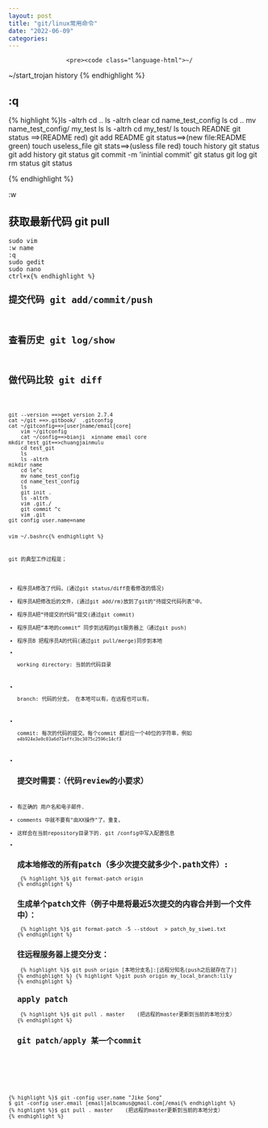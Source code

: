 ```yaml
---
layout: post
title: "git/linux常用命令"
date: "2022-06-09"
categories: 
---
```


                    <pre><code class="language-html">~/
~/start_trojan
history
{% endhighlight %} 
<h2>:q </h2> 
{% highlight %}ls -altrh
    cd ..
    ls -altrh
    clear
    cd name_test_config
ls
cd ..
mv name_test_config/ my_test
ls
ls -altrh
cd my_test/
ls
touch READNE
git status  ==&gt;(README  red)
git add README
git status==&gt;(new file:README  green)
touch useless_file
git stats==&gt;(usless file  red)
touch history
git status
git add history
git status
git commit -m 'inintial commit'
git status
git log
git rm status
git status


{% endhighlight %} 
<p>:w</p> 
<h2 id="%E8%8E%B7%E5%8F%96%E6%9C%80%E6%96%B0%E4%BB%A3%E7%A0%81-git-pull">获取最新代码 git pull</h2> 
<pre><code class="language-java">sudo vim 
:w name
:q
sudo gedit
sudo nano
ctrl+x{% endhighlight %} 
<h2 id="%E6%8F%90%E4%BA%A4%E4%BB%A3%E7%A0%81-git-add-commit-push">提交代码 git add/commit/push</h2> 
<h2 id="%E6%9F%A5%E7%9C%8B%E5%8E%86%E5%8F%B2-git-log-show">查看历史 git log/show</h2> 
<h2 id="%E5%81%9A%E4%BB%A3%E7%A0%81%E6%AF%94%E8%BE%83-git-diff">做代码比较 git diff</h2> 
<pre><code class="language-html">
git --version ==&gt;get version 2.7.4
cat ~/git ==&gt;.gitbook/  .gitconfig
cat ~/gitconfig==&gt;[user]name/email[core]
    vim ~/gitconfig
    cat ~/config==&gt;bianji  xinname email core
mkdir_test_git==&gt;chuangjainmulu
    cd test_git
    ls
    ls -altrh
mikdir name
    cd le^c
    mv name_test_config
    cd name_test_config
    ls
    git init .
    ls -altrh
    vim .git./
    git commit ^c
    vim .git
git config user.name=name

vim ~/.bashrc{% endhighlight %} 
<p>git 的典型工作过程是；</p> 
<ul>
<li>程序员A修改了代码。(通过git status/diff查看修改的情况)</li>
<li>程序员A把修改后的文件，(通过git add/rm)放到了git的"待提交代码列表"中。</li>
<li>程序员A把“待提交的代码”提交(通过git commit)</li>
<li>程序员A把“本地的commit“ 同步到远程的git服务器上（通过git push)</li>
<li>程序员B 把程序员A的代码(通过git pull/merge)同步到本地</li>
<li> <p>working directory: 当前的代码目录</p> </li>
<li> <p>branch: 代码的分支。 在本地可以有，在远程也可以有。</p> </li>
<li> <p>commit: 每次的代码的提交。每个commit 都对应一个40位的字符串，例如<code>e4b924e3e0c03a6d71effc3bc3075c2596c14cf3</code></p> </li>
<li> <h2 id="%E6%8F%90%E4%BA%A4%E6%97%B6%E9%9C%80%E8%A6%81%EF%BC%9A%EF%BC%88%E4%BB%A3%E7%A0%81review%E7%9A%84%E5%B0%8F%E8%A6%81%E6%B1%82%EF%BC%89">提交时需要：（代码review的小要求）</h2> </li>
<li>有正确的 用户名和电子邮件.</li>
<li>comments 中就不要有"由XX操作"了。重复。</li>
<li>这样会在当前repository目录下的. git /config中写入配置信息</li>
<li> <h2 id="%E7%94%9F%E6%88%90%E6%9C%AC%E5%9C%B0%E4%BF%AE%E6%94%B9%E7%9A%84%E6%89%80%E6%9C%89patch%EF%BC%88%E5%A4%9A%E5%B0%91%E6%AC%A1%E6%8F%90%E4%BA%A4%E5%B0%B1%E5%A4%9A%E5%B0%91%E4%B8%AA-path%E6%96%87%E4%BB%B6%EF%BC%89">成本地修改的所有patch（多少次提交就多少个.path文件）:</h2> {% highlight %}$ git format-patch origin
{% endhighlight %} <h2 id="%E7%94%9F%E6%88%90%E5%8D%95%E4%B8%AApatch%E6%96%87%E4%BB%B6%EF%BC%88%E4%BE%8B%E5%AD%90%E4%B8%AD%E6%98%AF%E5%B0%86%E6%9C%80%E8%BF%915%E6%AC%A1%E6%8F%90%E4%BA%A4%E7%9A%84%E5%86%85%E5%AE%B9%E5%90%88%E5%B9%B6%E5%88%B0%E4%B8%80%E4%B8%AA%E6%96%87%E4%BB%B6%E4%B8%AD%EF%BC%89%EF%BC%9A">生成单个patch文件（例子中是将最近5次提交的内容合并到一个文件中）：</h2> {% highlight %}$ git format-patch -5 --stdout  &gt; patch_by_siwei.txt
{% endhighlight %} <h2 id="%E5%BE%80%E8%BF%9C%E7%A8%8B%E6%9C%8D%E5%8A%A1%E5%99%A8%E4%B8%8A%E6%8F%90%E4%BA%A4%E5%88%86%E6%94%AF%EF%BC%9A">往远程服务器上提交分支：</h2> {% highlight %}$ git push origin [本地分支名]:[远程分知名(push之后就存在了)]
{% endhighlight %} {% highlight %}git push origin my_local_branch:lily
{% endhighlight %} <h2 id="apply-patch">apply patch</h2> {% highlight %}$ git pull . master    (把远程的master更新到当前的本地分支）
{% endhighlight %} <h2 id="git-patch-apply-%E6%9F%90%E4%B8%80%E4%B8%AAcommit">git patch/apply 某一个commit</h2> </li>
</ul>
<p></p> 
<p></p> 
{% highlight %}$ git -config user.name "Jike Song"
$ git -config user.email [email]albcamus@gmail.com[/emai{% endhighlight %} 
{% highlight %}$ git pull . master    (把远程的master更新到当前的本地分支）
{% endhighlight %}
                
